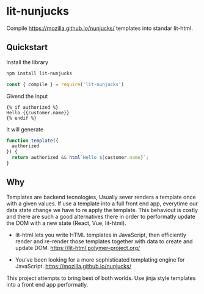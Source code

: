 # lit-nunjucks

Compile https://mozilla.github.io/nunjucks/ templates into standar lit-html.

## Quickstart


Install the library

```bash
npm install lit-nunjucks
```

```js
const { compile } = require('lit-nunjucks')

```


Givend the input
```jinja
{% if authorized %} 
Hello {{customer.name}}
{% endif %}
```

It will generate
```js
function template({
  authorized
}) {
  return authorized && html`Hello ${customer.name}`;
}
```

## Why
Templates are backend tecnologies, Usually sever renders a template once with a given values. If use a template into a full front end app, everytime our data state change we have to re apply the template. This behaviout is costly and there are such a good alternatives there in order to performatly update the DOM with a new state (React, Vue, lit-html).


* lit-html lets you write HTML templates in JavaScript, then efficiently render and re-render those templates together with data to create and update DOM. https://lit-html.polymer-project.org/

* You've been looking for a more sophisticated templating engine for JavaScript. https://mozilla.github.io/nunjucks/

This project attempts to bring best of both worlds. Use jinja style templates into a front end app performatly.


